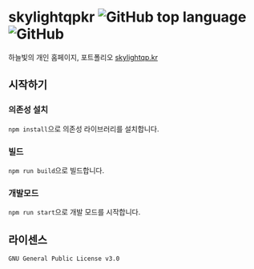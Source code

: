 # skylightqpkr ![GitHub top language](https://img.shields.io/github/languages/top/SkyLightQP/skylightqpkr2019?style=flat-square) ![GitHub](https://img.shields.io/github/license/SkyLightQP/skylightqpkr2019?style=flat-square)
하늘빛의 개인 홈페이지, 포트폴리오 [skylightqp.kr](https://skylightqp.kr)

## 시작하기

### 의존성 설치
`npm install`으로 의존성 라이브러리를 설치합니다.

### 빌드
`npm run build`으로 빌드합니다.

### 개발모드
`npm run start`으로 개발 모드를 시작합니다.
 
## 라이센스
`GNU General Public License v3.0`